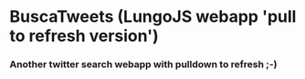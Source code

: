 # BuscaTweets (LungoJS webapp 'pull to refresh version')
### Another twitter search webapp with pulldown to refresh ;-)

